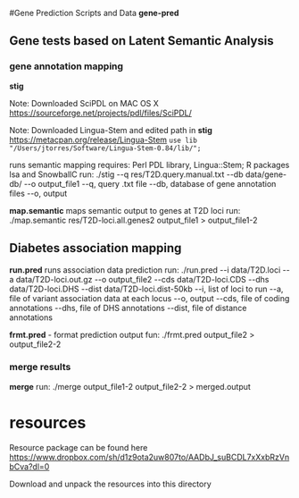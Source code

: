 #Gene Prediction Scripts and Data
**gene-pred**

## Gene tests based on Latent Semantic Analysis

### gene annotation mapping

**stig**

Note: Downloaded SciPDL on MAC OS X
https://sourceforge.net/projects/pdl/files/SciPDL/

Note: Downloaded Lingua-Stem and edited path in **stig**
https://metacpan.org/release/Lingua-Stem
``use lib "/Users/jtorres/Software/Lingua-Stem-0.84/lib/";``



runs semantic mapping
requires: Perl PDL library, Lingua::Stem; R packages lsa and SnowballC
run: ./stig --q res/T2D.query.manual.txt --db data/gene-db/ --o output_file1
--q, query .txt file
--db, database of gene annotation files
--o, output

**map.semantic**
maps semantic output to genes at T2D loci
run: ./map.semantic res/T2D-loci.all.genes2 output_file1 > output_file1-2

## Diabetes association mapping

**run.pred**
runs association data prediction
run: ./run.pred --i data/T2D.loci --a data/T2D-loci.out.gz --o output_file2 --cds data/T2D-loci.CDS --dhs data/T2D-loci.DHS --dist data/T2D-loci.dist-50kb
--i, list of loci to run
--a, file of variant association data at each locus
--o, output
--cds, file of coding annotations
--dhs, file of DHS annotations
--dist, file of distance annotations

**frmt.pred** - format prediction output
fun: ./frmt.pred output_file2 > output_file2-2

### merge results
**merge**
run: ./merge output_file1-2 output_file2-2 > merged.output

# resources
Resource package can be found here
https://www.dropbox.com/sh/d1z9ota2uw807to/AADbJ_suBCDL7xXxbRzVnbCva?dl=0

Download and unpack the resources into this directory
